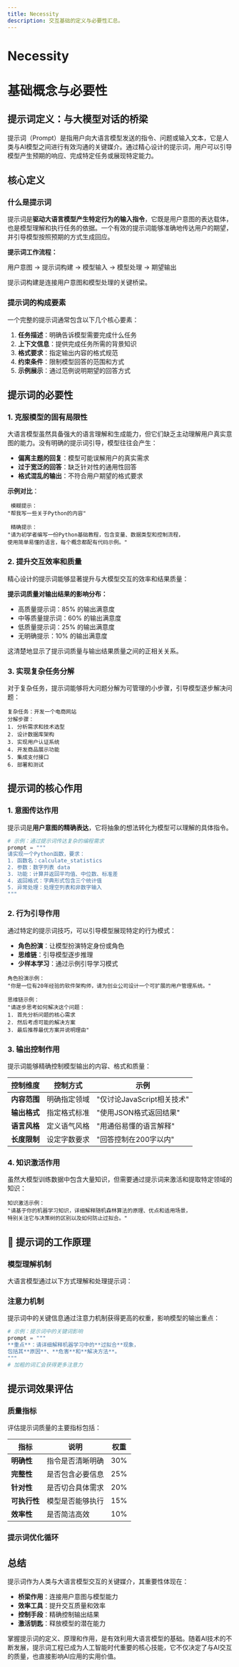 ```yaml
---
title: Necessity
description: 交互基础的定义与必要性汇总。
---
```


# Necessity

# 基础概念与必要性

## 提示词定义：与大模型对话的桥梁

提示词（Prompt）是指用户向大语言模型发送的指令、问题或输入文本，它是人类与AI模型之间进行有效沟通的关键媒介。通过精心设计的提示词，用户可以引导模型产生预期的响应、完成特定任务或展现特定能力。

## 核心定义

### 什么是提示词

提示词是**驱动大语言模型产生特定行为的输入指令**，它既是用户意图的表达载体，也是模型理解和执行任务的依据。一个有效的提示词能够准确地传达用户的期望，并引导模型按照预期的方式生成回应。

**提示词工作流程：**

用户意图 → 提示词构建 → 模型输入 → 模型处理 → 期望输出

提示词构建是连接用户意图和模型处理的关键桥梁。

### 提示词的构成要素

一个完整的提示词通常包含以下几个核心要素：

1. **任务描述**：明确告诉模型需要完成什么任务
2. **上下文信息**：提供完成任务所需的背景知识
3. **格式要求**：指定输出内容的格式规范
4. **约束条件**：限制模型回答的范围和方式
5. **示例展示**：通过范例说明期望的回答方式

## 提示词的必要性

### 1. 克服模型的固有局限性

大语言模型虽然具备强大的语言理解和生成能力，但它们缺乏主动理解用户真实意图的能力。没有明确的提示词引导，模型往往会产生：

- **偏离主题的回复**：模型可能误解用户的真实需求
- **过于宽泛的回答**：缺乏针对性的通用性回答
- **格式混乱的输出**：不符合用户期望的格式要求

**示例对比**：

```plaintext
 模糊提示：
"帮我写一些关于Python的内容"

 精确提示：
"请为初学者编写一份Python基础教程，包含变量、数据类型和控制流程，
使用简单易懂的语言，每个概念都配有代码示例。"
```

### 2. 提升交互效率和质量

精心设计的提示词能够显著提升与大模型交互的效率和结果质量：

**提示词质量对输出结果的影响分布：**

- 高质量提示词：85% 的输出满意度
- 中等质量提示词：60% 的输出满意度
- 低质量提示词：25% 的输出满意度
- 无明确提示：10% 的输出满意度

这清楚地显示了提示词质量与输出结果质量之间的正相关关系。

### 3. 实现复杂任务分解

对于复杂任务，提示词能够将大问题分解为可管理的小步骤，引导模型逐步解决问题：

```plaintext
复杂任务：开发一个电商网站
分解步骤：
1. 分析需求和技术选型
2. 设计数据库架构
3. 实现用户认证系统
4. 开发商品展示功能
5. 集成支付接口
6. 部署和测试
```

## 提示词的核心作用

### 1. 意图传达作用

提示词是**用户意图的精确表达**，它将抽象的想法转化为模型可以理解的具体指令。

```python
# 示例：通过提示词传达复杂的编程需求
prompt = """
请实现一个Python函数，要求：
1. 函数名：calculate_statistics
2. 参数：数字列表 data
3. 功能：计算并返回平均值、中位数、标准差
4. 返回格式：字典形式包含三个统计值
5. 异常处理：处理空列表和非数字输入
"""
```

### 2. 行为引导作用

通过特定的提示词技巧，可以引导模型展现特定的行为模式：

- **角色扮演**：让模型扮演特定身份或角色
- **思维链**：引导模型逐步推理
- **少样本学习**：通过示例引导学习模式

```plaintext
角色扮演示例：
"你是一位有20年经验的软件架构师，请为创业公司设计一个可扩展的用户管理系统。"

思维链示例：
"请逐步思考如何解决这个问题：
1. 首先分析问题的核心需求
2. 然后考虑可能的解决方案
3. 最后推荐最优方案并说明理由"
```

### 3. 输出控制作用

提示词能够精确控制模型输出的内容、格式和质量：

| 控制维度     | 控制方式     | 示例                       |
| ------------ | ------------ | -------------------------- |
| **内容范围** | 明确指定领域 | "仅讨论JavaScript相关技术" |
| **输出格式** | 指定格式标准 | "使用JSON格式返回结果"     |
| **语言风格** | 定义语气风格 | "用通俗易懂的语言解释"     |
| **长度限制** | 设定字数要求 | "回答控制在200字以内"      |

### 4. 知识激活作用

虽然大模型训练数据中包含大量知识，但需要通过提示词来激活和提取特定领域的知识：

```plaintext
知识激活示例：
"请基于你的机器学习知识，详细解释随机森林算法的原理、优点和适用场景，
特别关注它与决策树的区别以及如何防止过拟合。"
```

## 🔄 提示词的工作原理

### 模型理解机制

大语言模型通过以下方式理解和处理提示词：

### 注意力机制

提示词中的关键信息通过注意力机制获得更高的权重，影响模型的输出重点：

```python
# 示例：提示词中的关键词影响
prompt = """
**重点**：请详细解释机器学习中的**过拟合**现象，
包括其**原因**、**危害**和**解决方法**。
"""
# 加粗的词汇会获得更多注意力
```

## 提示词效果评估

### 质量指标

评估提示词质量的主要指标包括：

| 指标         | 说明             | 权重 |
| ------------ | ---------------- | ---- |
| **明确性**   | 指令是否清晰明确 | 30%  |
| **完整性**   | 是否包含必要信息 | 25%  |
| **针对性**   | 是否切合具体需求 | 20%  |
| **可执行性** | 模型是否能够执行 | 15%  |
| **效率性**   | 是否简洁高效     | 10%  |

### 提示词优化循环

## 总结

提示词作为人类与大语言模型交互的关键媒介，其重要性体现在：

- **桥梁作用**：连接用户意图与模型能力
- **效率工具**：提升交互质量和效率
- **控制手段**：精确控制输出结果
- **激活钥匙**：释放模型的潜在能力

掌握提示词的定义、原理和作用，是有效利用大语言模型的基础。随着AI技术的不断发展，提示词工程已成为人工智能时代重要的核心技能，它不仅决定了与AI交互的质量，也直接影响AI应用的实用价值。
